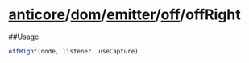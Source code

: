 # [anticore](../../../../../../#reference)/[dom](../../../#reference)/[emitter](../../#reference)/[off](../#reference)/<a name="reference">offRight</a>

##Usage

```js
offRight(node, listener, useCapture)
```